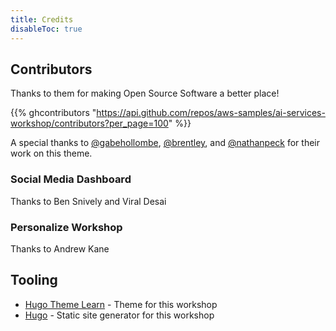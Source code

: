 ```yaml
---
title: Credits
disableToc: true
---
```


## Contributors

Thanks to them <i class="fas fa-heart"></i> for making Open Source Software a better place!

{{% ghcontributors "https://api.github.com/repos/aws-samples/ai-services-workshop/contributors?per_page=100" %}}

A special thanks to [@gabehollombe](https://github.com/gabehollombe), [@brentley](https://github.com/brentley/), and [@nathanpeck](https://github.com/nathanpeck) for their work on this theme.

### Social Media Dashboard
Thanks to Ben Snively and Viral Desai

### Personalize Workshop
Thanks to Andrew Kane


## Tooling

* [Hugo Theme Learn](https://github.com/matcornic/hugo-theme-learn) - Theme for this workshop
* [Hugo](https://gohugo.io/) - Static site generator for this workshop

